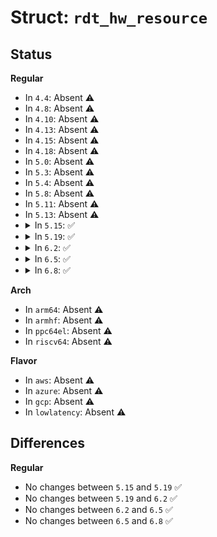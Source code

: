 # Struct: <code>rdt_hw_resource</code>

## Status
<b>Regular</b>
<ul>
<li>
In <code>4.4</code>: Absent ⚠️
</li>
<li>
In <code>4.8</code>: Absent ⚠️
</li>
<li>
In <code>4.10</code>: Absent ⚠️
</li>
<li>
In <code>4.13</code>: Absent ⚠️
</li>
<li>
In <code>4.15</code>: Absent ⚠️
</li>
<li>
In <code>4.18</code>: Absent ⚠️
</li>
<li>
In <code>5.0</code>: Absent ⚠️
</li>
<li>
In <code>5.3</code>: Absent ⚠️
</li>
<li>
In <code>5.4</code>: Absent ⚠️
</li>
<li>
In <code>5.8</code>: Absent ⚠️
</li>
<li>
In <code>5.11</code>: Absent ⚠️
</li>
<li>
In <code>5.13</code>: Absent ⚠️
</li>
<li>
<details>
<summary>In <code>5.15</code>: ✅</summary>

```c
struct rdt_hw_resource {
    struct rdt_resource r_resctrl;
    u32 num_closid;
    unsigned int msr_base;
    void (*msr_update)(struct rdt_domain *, struct msr_param *, struct rdt_resource *);
    unsigned int mon_scale;
    unsigned int mbm_width;
    bool cdp_enabled;
};
```
</details>
</li>
<li>
<details>
<summary>In <code>5.19</code>: ✅</summary>

```c
struct rdt_hw_resource {
    struct rdt_resource r_resctrl;
    u32 num_closid;
    unsigned int msr_base;
    void (*msr_update)(struct rdt_domain *, struct msr_param *, struct rdt_resource *);
    unsigned int mon_scale;
    unsigned int mbm_width;
    bool cdp_enabled;
};
```
</details>
</li>
<li>
<details>
<summary>In <code>6.2</code>: ✅</summary>

```c
struct rdt_hw_resource {
    struct rdt_resource r_resctrl;
    u32 num_closid;
    unsigned int msr_base;
    void (*msr_update)(struct rdt_domain *, struct msr_param *, struct rdt_resource *);
    unsigned int mon_scale;
    unsigned int mbm_width;
    bool cdp_enabled;
};
```
</details>
</li>
<li>
<details>
<summary>In <code>6.5</code>: ✅</summary>

```c
struct rdt_hw_resource {
    struct rdt_resource r_resctrl;
    u32 num_closid;
    unsigned int msr_base;
    void (*msr_update)(struct rdt_domain *, struct msr_param *, struct rdt_resource *);
    unsigned int mon_scale;
    unsigned int mbm_width;
    bool cdp_enabled;
};
```
</details>
</li>
<li>
<details>
<summary>In <code>6.8</code>: ✅</summary>

```c
struct rdt_hw_resource {
    struct rdt_resource r_resctrl;
    u32 num_closid;
    unsigned int msr_base;
    void (*msr_update)(struct rdt_domain *, struct msr_param *, struct rdt_resource *);
    unsigned int mon_scale;
    unsigned int mbm_width;
    bool cdp_enabled;
};
```
</details>
</li>
</ul>
<b>Arch</b>
<ul>
<li>
In <code>arm64</code>: Absent ⚠️
</li>
<li>
In <code>armhf</code>: Absent ⚠️
</li>
<li>
In <code>ppc64el</code>: Absent ⚠️
</li>
<li>
In <code>riscv64</code>: Absent ⚠️
</li>
</ul>
<b>Flavor</b>
<ul>
<li>
In <code>aws</code>: Absent ⚠️
</li>
<li>
In <code>azure</code>: Absent ⚠️
</li>
<li>
In <code>gcp</code>: Absent ⚠️
</li>
<li>
In <code>lowlatency</code>: Absent ⚠️
</li>
</ul>

## Differences
<b>Regular</b>
<ul>
<li>
No changes between <code>5.15</code> and <code>5.19</code> ✅
</li>
<li>
No changes between <code>5.19</code> and <code>6.2</code> ✅
</li>
<li>
No changes between <code>6.2</code> and <code>6.5</code> ✅
</li>
<li>
No changes between <code>6.5</code> and <code>6.8</code> ✅
</li>
</ul>
